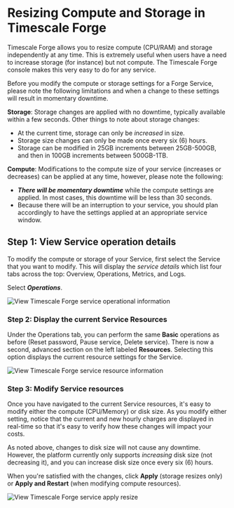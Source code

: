 # Resizing Compute and Storage in Timescale Forge

Timescale Forge allows you to resize compute (CPU/RAM) and storage independently 
at any time. This is extremely useful when users have a need to increase storage 
(for instance) but not compute. The Timescale Forge console makes this very easy 
to do for any service.

Before you modify the compute or storage settings for a Forge Service, please 
note the following limitations and when a change to these settings will result in momentary downtime.

**Storage**: Storage changes are applied with no downtime, typically available 
within a few seconds. Other things to note about storage changes:
 * At the current time, storage can only be _increased_ in size.
 * Storage size changes can only be made once every six (6) hours.
 * Storage can be modified in 25GB increments between 25GB-500GB, and then in 
 100GB increments between 500GB-1TB.

**Compute**: Modifications to the compute size of your service (increases or 
decreases) can be applied at any time, however, please note the following:
 * **_There will be momentary downtime_** while the compute settings are applied. 
 In most cases, this downtime will be less than 30 seconds.
 * Because there will be an interruption to your service, you should plan 
 accordingly to have the settings applied at an appropriate service window.

## Step 1: View Service operation details [](service-details)
To modify the compute or storage of your Service, first select the Service that 
you want to modify. This will display the _service details_ which list four tabs
across the top: Overview, Operations, Metrics, and Logs.

Select **_Operations_**.

<img class="main-content__illustration" src="https://assets.iobeam.com/images/docs/forge_images/timescale-forge-service-operations.png" alt="View Timescale Forge service operational information"/>

### Step 2: Display the current Service Resources
Under the Operations tab, you can perform the same **Basic** operations as before 
(Reset password, Pause service, Delete service). There is now a second, advanced
section on the left labeled **Resources**. Selecting this option displays the 
current resource settings for the Service.

<img class="main-content__illustration" src="https://assets.iobeam.com/images/docs/forge_images/timescale-forge-service-resources.png" alt="View Timescale Forge service resource information"/>

### Step 3: Modify Service resources
Once you have navigated to the current Service resources, it's easy to modify 
either the compute (CPU/Memory) or disk size. As you modify either setting, 
notice that the current and new hourly charges are displayed in real-time
so that it's easy to verify how these changes will impact your costs.

As noted above, changes to disk size will not cause any downtime.  However,
the platform currently only supports _increasing_ disk size (not decreasing it), 
and you can increase disk size once every six (6) hours. 

When you're satisfied with the changes, click **Apply** (storage resizes only) or **Apply and Restart** (when modifying compute resources).

<img class="main-content__illustration" src="https://assets.iobeam.com/images/docs/forge_images/timescale-forge-service-restart.png" alt="View Timescale Forge service apply resize"/>
